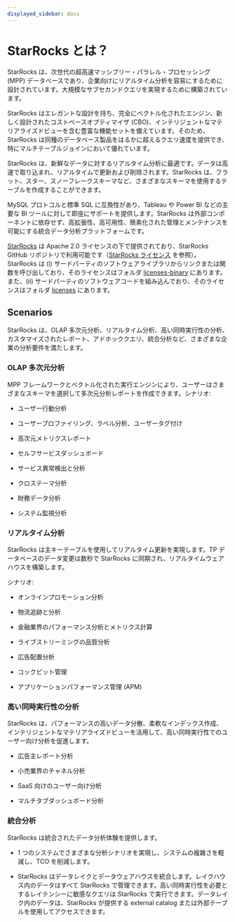 ```yaml
---
displayed_sidebar: docs
---
```


# StarRocks とは？

StarRocks は、次世代の超高速マッシブリー・パラレル・プロセッシング (MPP) データベースであり、企業向けにリアルタイム分析を容易にするために設計されています。大規模なサブセカンドクエリを実現するために構築されています。

StarRocks はエレガントな設計を持ち、完全にベクトル化されたエンジン、新しく設計されたコストベースオプティマイザ (CBO)、インテリジェントなマテリアライズドビューを含む豊富な機能セットを備えています。そのため、StarRocks は同種のデータベース製品をはるかに超えるクエリ速度を提供でき、特にマルチテーブルジョインにおいて優れています。

StarRocks は、新鮮なデータに対するリアルタイム分析に最適です。データは高速で取り込まれ、リアルタイムで更新および削除されます。StarRocks は、フラット、スター、スノーフレークスキーマなど、さまざまなスキーマを使用するテーブルを作成することができます。

MySQL プロトコルと標準 SQL に互換性があり、Tableau や Power BI などの主要な BI ツールに対して即座にサポートを提供します。StarRocks は外部コンポーネントに依存せず、高拡張性、高可用性、簡素化された管理とメンテナンスを可能にする統合データ分析プラットフォームです。

[StarRocks](https://github.com/StarRocks/starrocks/tree/main) は Apache 2.0 ライセンスの下で提供されており、StarRocks GitHub リポジトリで利用可能です（[StarRocks ライセンス](https://github.com/StarRocks/starrocks/blob/main/LICENSE.txt) を参照）。StarRocks は (i) サードパーティのソフトウェアライブラリからリンクまたは関数を呼び出しており、そのライセンスはフォルダ [licenses-binary](https://github.com/StarRocks/starrocks/tree/main/licenses-binary) にあります。また、(ii) サードパーティのソフトウェアコードを組み込んでおり、そのライセンスはフォルダ [licenses](https://github.com/StarRocks/starrocks/tree/main/licenses) にあります。

## Scenarios

StarRocks は、OLAP 多次元分析、リアルタイム分析、高い同時実行性の分析、カスタマイズされたレポート、アドホッククエリ、統合分析など、さまざまな企業の分析要件を満たします。

### OLAP 多次元分析

MPP フレームワークとベクトル化された実行エンジンにより、ユーザーはさまざまなスキーマを選択して多次元分析レポートを作成できます。シナリオ:

- ユーザー行動分析

- ユーザープロファイリング、ラベル分析、ユーザータグ付け

- 高次元メトリクスレポート

- セルフサービスダッシュボード

- サービス異常検出と分析

- クロステーマ分析

- 財務データ分析

- システム監視分析

### リアルタイム分析

StarRocks は主キーテーブルを使用してリアルタイム更新を実現します。TP データベースのデータ変更は数秒で StarRocks に同期され、リアルタイムウェアハウスを構築します。

シナリオ:

- オンラインプロモーション分析

- 物流追跡と分析

- 金融業界のパフォーマンス分析とメトリクス計算

- ライブストリーミングの品質分析

- 広告配置分析

- コックピット管理

- アプリケーションパフォーマンス管理 (APM)

### 高い同時実行性の分析

StarRocks は、パフォーマンスの高いデータ分散、柔軟なインデックス作成、インテリジェントなマテリアライズドビューを活用して、高い同時実行性でのユーザー向け分析を促進します。

- 広告主レポート分析

- 小売業界のチャネル分析

- SaaS 向けのユーザー向け分析

- マルチタブダッシュボード分析

### 統合分析

StarRocks は統合されたデータ分析体験を提供します。

- 1 つのシステムでさまざまな分析シナリオを実現し、システムの複雑さを軽減し、TCO を削減します。

- StarRocks はデータレイクとデータウェアハウスを統合します。レイクハウス内のデータはすべて StarRocks で管理できます。高い同時実行性を必要とするレイテンシーに敏感なクエリは StarRocks で実行できます。データレイク内のデータは、StarRocks が提供する external catalog または外部テーブルを使用してアクセスできます。